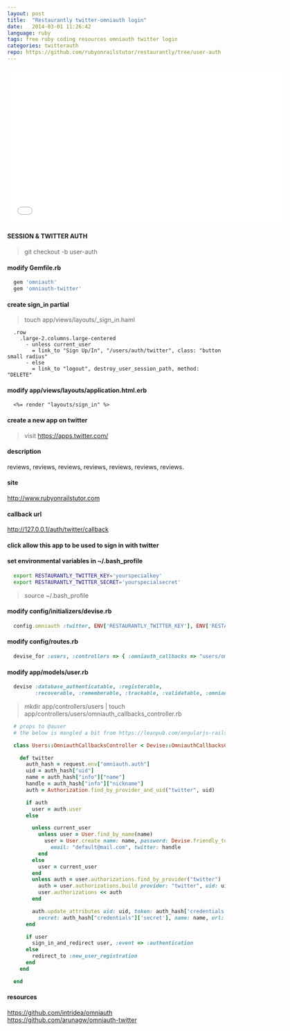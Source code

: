 ```yaml
---
layout: post
title:  "Restaurantly twitter-omniauth login"
date:   2014-03-01 11:26:42
language: ruby
tags: free ruby coding resources omniauth twitter login
categories: twitterauth
repo: https://github.com/rubyonrailstutor/restaurantly/tree/user-auth
---
```


<iframe width="640" height="360" src="//www.youtube.com/embed/qv41Bl4RhRI?vq=hd1080" frameborder="0" allowfullscreen></iframe>


#### SESSION & TWITTER AUTH

> git checkout -b user-auth

#### modify Gemfile.rb

~~~ ruby
  gem 'omniauth'
  gem 'omniauth-twitter'
~~~ 



#### create sign_in partial

> touch app/views/layouts/_sign_in.haml

~~~ haml
  .row
    .large-2.columns.large-centered
      - unless current_user
        = link_to "Sign Up/In", "/users/auth/twitter", class: "button small radius"
      - else
        = link_to "logout", destroy_user_session_path, method: "DELETE"
~~~ 

#### modify app/views/layouts/application.html.erb

~~~ erb
  <%= render "layouts/sign_in" %>
~~~ 

#### create a new app on twitter

> visit https://apps.twitter.com/

#### description
reviews, reviews, reviews, reviews, reviews, reviews, reviews.
#### site
http://www.rubyonrailstutor.com
#### callback url
http://127.0.0.1/auth/twitter/callback
#### click allow this app to be used to sign in with twitter


#### set environmental variables in ~/.bash_profile

~~~ sh
  export RESTAURANTLY_TWITTER_KEY='yourspecialkey'
  export RESTAURANTLY_TWITTER_SECRET='yourspecialsecret'
~~~ 

> source ~/.bash_profile

#### modify config/initializers/devise.rb

~~~ ruby
  config.omniauth :twitter, ENV['RESTAURANTLY_TWITTER_KEY'], ENV['RESTAURANTLY_TWITTER_SECRET']
~~~ 

#### modify config/routes.rb

~~~ ruby
  devise_for :users, :controllers => { :omniauth_callbacks => "users/omniauth_callbacks"}
~~~ 

#### modify app/models/user.rb

~~~ ruby
  devise :database_authenticatable, :registerable,
         :recoverable, :rememberable, :trackable, :validatable, :omniauthable
~~~ 

> mkdir app/controllers/users | touch app/controllers/users/omniauth_callbacks_controller.rb


~~~ ruby
  # props to @auser
  # the below is mangled a bit from https://leanpub.com/angularjs-rails

  class Users::OmniauthCallbacksController < Devise::OmniauthCallbacksController

    def twitter
      auth_hash = request.env["omniauth.auth"]
      uid = auth_hash["uid"]
      name = auth_hash["info"]["name"]
      handle = auth_hash["info"]["nickname"]
      auth = Authorization.find_by_provider_and_uid("twitter", uid)

      if auth
        user = auth.user
      else

        unless current_user
          unless user = User.find_by_name(name)
            user = User.create name: name, password: Devise.friendly_token[0,8],
              email: "default@mail.com", twitter: handle
          end
        else
          user = current_user
        end
        unless auth = user.authorizations.find_by_provider("twitter")
          auth = user.authorizations.build provider: "twitter", uid: uid
          user.authorizations << auth
        end

        auth.update_attributes uid: uid, token: auth_hash['credentials']['token'],
          secret: auth_hash["credentials"]['secret'], name: name, url: "https://twitter.com/#{name}"
      end

      if user
        sign_in_and_redirect user, :event => :authentication
      else
        redirect_to :new_user_registration
      end
    end

  end
~~~ 

#### resources

https://github.com/intridea/omniauth
https://github.com/arunagw/omniauth-twitter
